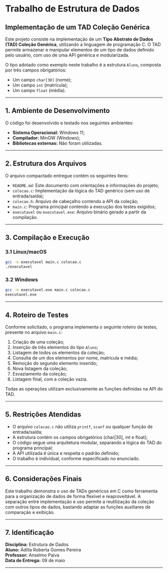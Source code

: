 # Trabalho de Estrutura de Dados  
## Implementação de um TAD Coleção Genérica

Este projeto consiste na implementação de um **Tipo Abstrato de Dados (TAD) Coleção Genérica**, utilizando a linguagem de programação C. O TAD permite armazenar e manipular elementos de um tipo de dados definido pelo usuário, com uso de uma API genérica e modularizada.

O tipo adotado como exemplo neste trabalho é a estrutura `Aluno`, composta por três campos obrigatórios:

- Um campo `char[30]` (nome);
- Um campo `int` (matrícula);
- Um campo `float` (média).

---

## 1. Ambiente de Desenvolvimento

O código foi desenvolvido e testado nos seguintes ambientes:

- **Sistema Operacional:** Windows 11;  
- **Compilador:** MinGW (Windows);  
- **Bibliotecas externas:** Não foram utilizadas.

---

## 2. Estrutura dos Arquivos

O arquivo compactado entregue contém os seguintes itens:

- `README.md`: Este documento com orientações e informações do projeto;
- `colecao.c`: Implementação da lógica do TAD genérico (sem uso de entrada/saída);
- `colecao.h`: Arquivo de cabeçalho contendo a API da coleção;
- `main.c`: Programa principal contendo a execução dos testes exigidos;
- `executavel` ou `executavel.exe`: Arquivo binário gerado a partir da compilação.

---

## 3. Compilação e Execução

### 3.1 Linux/macOS

```bash
gcc -o executavel main.c colecao.c
./executavel
```

### 3.2 Windows

```bash
gcc -o executavel.exe main.c colecao.c
executavel.exe
```

---

## 4. Roteiro de Testes

Conforme solicitado, o programa implementa o seguinte roteiro de testes, presente no arquivo `main.c`:

1. Criação de uma coleção;
2. Inserção de três elementos do tipo `Aluno`;
3. Listagem de todos os elementos da coleção;
4. Consulta de um dos elementos por nome, matrícula e média;
5. Remoção do segundo elemento inserido;
6. Nova listagem da coleção;
7. Esvaziamento da coleção;
8. Listagem final, com a coleção vazia.

Todas as operações utilizam exclusivamente as funções definidas na API do TAD.

---

## 5. Restrições Atendidas

- O arquivo `colecao.c` não utiliza `printf`, `scanf` ou qualquer função de entrada/saída;
- A estrutura contém os campos obrigatórios (char[30], int e float);
- O código segue uma arquitetura modular, separando a lógica do TAD do programa principal;
- A API utilizada é única e respeita o padrão definido;
- O trabalho é individual, conforme especificado no enunciado.

---

## 6. Considerações Finais

Este trabalho demonstra o uso de TADs genéricos em C como ferramenta para a organização de dados de forma flexível e reaproveitável. A separação entre implementação e uso permite a reutilização da coleção com outros tipos de dados, bastando adaptar as funções auxiliares de comparação e exibição.

---

## 7. Identificação

**Disciplina:** Estrutura de Dados  
**Aluno:** Ádilla Roberta Gomes Pereira  
**Professor:** Anselmo Paiva  
**Data de Entrega:** 09 de maio

---
